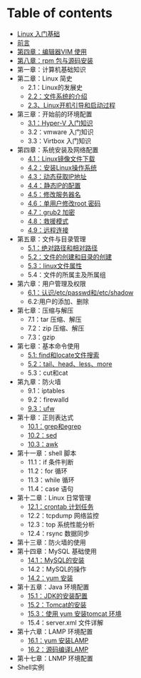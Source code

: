 # Table of contents

* [Linux 入门基础](README.md)
* [前言](qian-yan.md)
* [第四章：编辑器VIM 使用](di-si-zhang-bian-ji-qi-vim-shi-yong.md)
* [第八章：rpm 包与源码安装](di-ba-zhang-rpm-bao-yu-yuan-ma-an-zhuang.md)
* 第一章：计算机基础知识
* 第二章：Linux 简史
  * 2.1：Linux的发展史
  * [2.2：文件系统的介绍](di-er-zhang-linux-jian-shi/2.2-wen-jian-xi-tong-de-jie-shao.md)
  * [2.3、Linux开机引导和启动过程](di-er-zhang-linux-jian-shi/2.3linux-kai-ji-yin-dao-he-qi-dong-guo-cheng.md)
* 第三章：开始前的环境配置
  * [3.1：Hyper-V 入门知识](di-san-zhang-kai-shi-qian-de-huan-jing-pei-zhi/3.1hyperv-ru-men-zhi-shi.md)
  * 3.2：vmware 入门知识
  * 3.3：Virtbox 入门知识
* 第四章：系统安装及网络配置
  * [4.1：Linux镜像文件下载](di-si-zhang-xi-tong-an-zhuang-ji-wang-luo-pei-zhi/4.1linux-jing-xiang-wen-jian-xia-zai.md)
  * [4.2：安装Linux操作系统](di-si-zhang-xi-tong-an-zhuang-ji-wang-luo-pei-zhi/4.2-an-zhuang-linux-cao-zuo-xi-tong.md)
  * [4.3：动态获取IP地址](di-si-zhang-xi-tong-an-zhuang-ji-wang-luo-pei-zhi/4.3-dong-tai-huo-qu-ip-di-zhi.md)
  * [4.4：静态IP的配置](di-si-zhang-xi-tong-an-zhuang-ji-wang-luo-pei-zhi/4.4-jing-tai-ip-de-pei-zhi.md)
  * [4.5：修改服务器名](di-si-zhang-xi-tong-an-zhuang-ji-wang-luo-pei-zhi/4.5-xiu-gai-fu-wu-qi-ming.md)
  * [4.6：单用户修改root 密码](di-si-zhang-xi-tong-an-zhuang-ji-wang-luo-pei-zhi/4.6-dan-yong-hu-xiu-gai-root-mi-ma.md)
  * [4.7：grub2 加密](di-si-zhang-xi-tong-an-zhuang-ji-wang-luo-pei-zhi/4.7grub2-jia-mi.md)
  * [4.8：救援模式](di-si-zhang-xi-tong-an-zhuang-ji-wang-luo-pei-zhi/4.8-jiu-yuan-mo-shi.md)
  * [4.9：远程连接](di-si-zhang-xi-tong-an-zhuang-ji-wang-luo-pei-zhi/4.9-yuan-cheng-lian-jie.md)
* 第五章：文件与目录管理
  * [5.1：绝对路径和相对路径](di-wu-zhang-wen-jian-yu-mu-lu-guan-li/5.1-jue-dui-lu-jing-he-xiang-dui-lu-jing.md)
  * [5.2：文件的创建和目录的创建](di-wu-zhang-wen-jian-yu-mu-lu-guan-li/5.2-wen-jian-de-chuang-jian-he-mu-lu-de-chuang-jian.md)
  * [5.3：linux文件属性](di-wu-zhang-wen-jian-yu-mu-lu-guan-li/5.3linux-wen-jian-shu-xing.md)
  * 5.4：文件的所属主及所属组
* 第六章：用户管理及权限
  * [6.1：认识/etc/passwd和/etc/shadow](di-liu-zhang-yong-hu-guan-li-ji-quan-xian/6.1-ren-shi-etcpasswd-he-etcshadow.md)
  * 6.2:用户的添加、删除
* 第七章：压缩与解压
  * 7.1：tar 压缩、解压
  * 7.2：zip 压缩、解压
  * 7.3：gzip
* 第七章：基本命令使用
  * [5.1: find和locate文件搜索](di-qi-zhang-ji-ben-ming-ling-shi-yong/5.1-find-he-locate-wen-jian-sou-suo.md)
  * [5.2：tail、head、less、more](di-qi-zhang-ji-ben-ming-ling-shi-yong/5.2-tail-head-less-more.md)
  * 5.3：cut和cat
* 第九章：防火墙
  * 9.1：iptables
  * 9.2：firewalld
  * [9.3：ufw](di-jiu-zhang-fang-huo-qiang/9.3-ufw.md)
* 第十章：正则表达式
  * [10.1：grep和egrep](di-shi-zhang-zheng-ze-biao-da-shi/10.1grep-he-egrep.md)
  * [10.2：sed](di-shi-zhang-zheng-ze-biao-da-shi/10.2-sed.md)
  * [10.3：awk](di-shi-zhang-zheng-ze-biao-da-shi/10.3-awk.md)
* 第十一章：shell 脚本
  * 11.1：if 条件判断
  * 11.2：for 循环
  * 11.3：while 循环
  * 11.4：case 语句
* 第十二章：Linux 日常管理
  * [12.1：crontab 计划任务](di-shi-er-zhang-linux-ri-chang-guan-li/12.1crontab-ji-hua-ren-wu.md)
  * 12.2：tcpdump 网络监控
  * 12.3：top 系统性能分析
  * 12.4：rsync 数据同步
* 第十三章：防火墙的使用
* 第十四章：MySQL 基础使用
  * [14.1：MySQL的安装](di-shi-si-zhang-mysql-ji-chu-shi-yong/14.1mysql-de-an-zhuang.md)
  * 14.2：MySQL的操作
  * [14.2：yum 安装](di-shi-si-zhang-mysql-ji-chu-shi-yong/14.2yum-an-zhuang.md)
* 第十五章：Java 环境配置
  * [15.1：JDK的安装配置](di-shi-wu-zhang-java-huan-jing-pei-zhi/15.1jdk-de-an-zhuang-pei-zhi.md)
  * [15.2：Tomcat的安装](di-shi-wu-zhang-java-huan-jing-pei-zhi/15.2tomcat-de-an-zhuang.md)
  * [15.3：使用 yum 安装tomcat 环境](di-shi-wu-zhang-java-huan-jing-pei-zhi/15.3-shi-yong-yum-an-zhuang-tomcat-huan-jing.md)
  * 15.4：server.xml 文件详解
* 第十六章：LAMP 环境配置
  * [16.1：yum 安装LAMP](di-shi-liu-zhang-lamp-huan-jing-pei-zhi/16.1yum-an-zhuang-lamp.md)
  * [16.2：源码编译LAMP](di-shi-liu-zhang-lamp-huan-jing-pei-zhi/16.2-yuan-ma-bian-yi-lamp.md)
* 第十七章：LNMP 环境配置
* Shell实例

